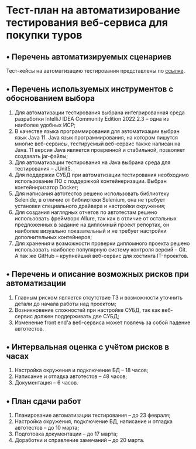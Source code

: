  # Тест-план на автоматизирование тестирования веб-сервиса для покупки туров
 
 ## • Перечень автоматизируемых сценариев

Тест-кейсы на автоматизацию тестирования представлены по [ссылке](https://docs.google.com/spreadsheets/d/1PNMJhKdexOi-lbWghN6b-pfBUTc5bu-P95dFtFqxJ-Y/edit#gid=0). 

 ## • Перечень используемых инструментов с обоснованием выбора
1. Для автоматизации тестирования выбрана интегрированная среда разработки IntelliJ IDEA Community Edition 2022.2.3 – одна из наиболее удобных ИСР;
2. В качестве языка программирования для автоматизации выбран язык Java 11. Java язык программирования, на котором пишутся многие веб-сервисы, тестируемый веб-сервис также написан на Java. 11 версия Java является провренной и стабильной, позволяет создавать jar-файлы;
3. Для автоматизации тестирования на Java выбрана среда для тестирования – JUnit5. 
4. Для поддержки СУБД при автоматизации тестирования необходимо использование ПО с поддержкой контейнеризации. Выбран контейниризатор Docker;
5. Для написания автотестов решено использовать библиотеку Selenide, в отличие от библиотеки Selenium, она не требует установки специального драйвера и настройки окружения;
6. Для создания наглядных отчетов по автотестам решено использовать фреймворк Allure, так как в отличие от остальных предложенных в задание на дипломный проект репортах, он наиболее визуально показательный и не требует настройки дополнительных контейнеров;
7. Для хранения и возможности проверки дипломного проекта решено использовать наиболее популярную систему контроля версий – Git. А так же GitHub – крупнейший веб-сервис для хостинга IT-проектов.

 ## • Перечень и описание возможных рисков при автоматизации
1. Главным риском является отсутствие ТЗ и возможности уточнить детали до начала работы над проектом;
2. Возникновение сложностей при настройке СУБД, так как веб-сервис должен поддерживать две СУБД;
3. Изменение front end'а веб-сервиса может повлечь за собой падение автотестов.

 ## • Интервальная оценка с учётом рисков в часах
1. Настройка окружения и подключение БД – 18 часов;
2. Написание и отладка автотестов – 48 часов;
3. Документация – 6 часов.

 ## • План сдачи работ
1. Планирование автоматизации тестирования – до 23 февраля;
2. Настройка окружения, подключение БД, написание и отладка автотестов – до 10 марта;
3. Подготовка документации – до 17 марта;
4. Доработки и справление замечаний – до 20 марта.